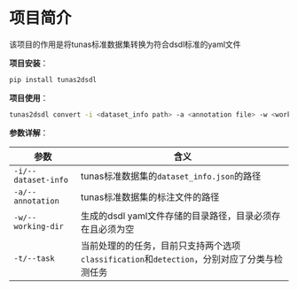 # 项目简介

该项目的作用是将tunas标准数据集转换为符合dsdl标准的yaml文件

**项目安装**：

```bash
pip install tunas2dsdl
```

**项目使用**：

```bash
tunas2dsdl convert -i <dataset_info path> -a <annotation file> -w <working dir> -t <task>
```

**参数详解**：

| 参数                | 含义                                                         |
| ------------------- | ------------------------------------------------------------ |
| `-i/--dataset-info` | tunas标准数据集的`dataset_info.json`的路径                   |
| `-a/--annotation`   | tunas标准数据集的标注文件的路径                              |
| `-w/--working-dir`  | 生成的dsdl yaml文件存储的目录路径，目录必须存在且必须为空    |
| `-t/--task`         | 当前处理的的任务，目前只支持两个选项`classification`和`detection`，分别对应了分类与检测任务 |

